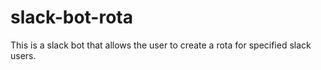 # slack-bot-rota
This is a slack bot that allows the user to create a rota for specified slack users.
